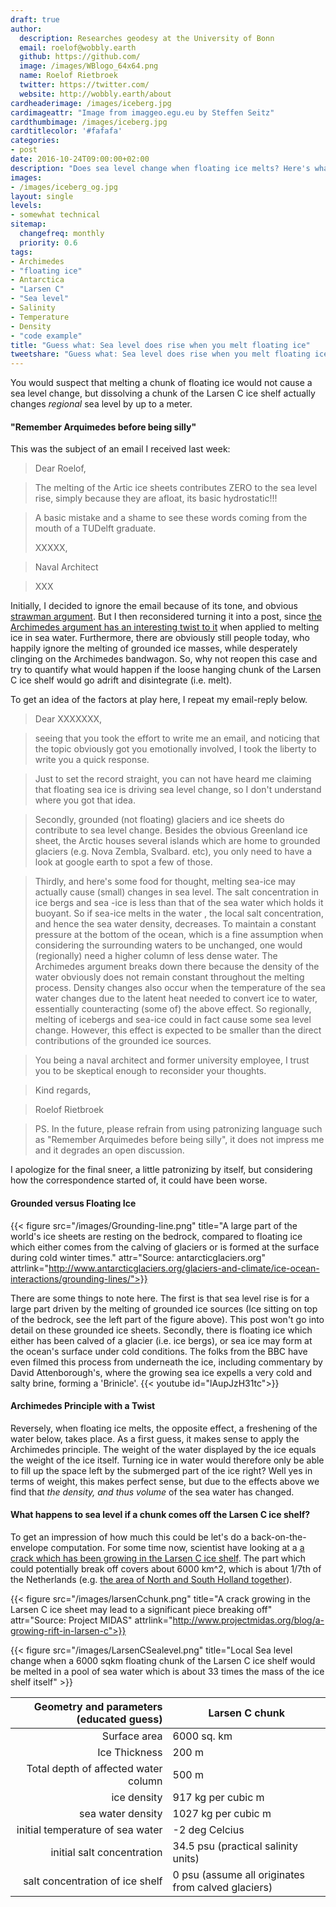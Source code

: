 ```yaml
---
draft: true
author:
  description: Researches geodesy at the University of Bonn
  email: roelof@wobbly.earth
  github: https://github.com/
  image: /images/WBlogo_64x64.png
  name: Roelof Rietbroek
  twitter: https://twitter.com/
  website: http://wobbly.earth/about
cardheaderimage: /images/iceberg.jpg
cardimageattr: "Image from imaggeo.egu.eu by Steffen Seitz"
cardthumbimage: /images/iceberg.jpg
cardtitlecolor: '#fafafa'
categories:
- post
date: 2016-10-24T09:00:00+02:00
description: "Does sea level change when floating ice melts? Here's what would happen to regional sea level if you would melt the loose hanging chunk of the Larsen C ice shelf." 
images:
- /images/iceberg_og.jpg
layout: single
levels:
- somewhat technical
sitemap:
  changefreq: monthly
  priority: 0.6
tags:
- Archimedes
- "floating ice"
- Antarctica
- "Larsen C"
- "Sea level"
- Salinity
- Temperature
- Density
- "code example"
title: "Guess what: Sea level does rise when you melt floating ice"
tweetshare: "Guess what: Sea level does rise when you melt floating ice"
---
```


You would suspect that melting a chunk of floating ice would not cause a sea level change, but dissolving a chunk of the Larsen C ice shelf actually changes *regional* sea level by up to a meter. <!--more-->

#### "Remember Arquimedes before being silly"
This was the subject of an email I received last week: 

>Dear Roelof, 

>The melting of the Artic ice sheets contributes ZERO to the sea level rise, simply because they are afloat, its basic hydrostatic!!!

>A basic mistake and a shame to see these words coming from the mouth of a TUDelft graduate.
>
>XXXXX, 

>Naval Architect

>XXX

Initially, I decided to ignore the email because of its tone, and obvious [strawman argument](https://en.wikipedia.org/wiki/Straw_man). But I then reconsidered turning it into a post, since [the Archimedes argument has an interesting twist to it](http://www.skepticalscience.com/Sea-level-rise-due-to-floating-ice.html) when applied to melting ice in sea water. Furthermore, there are obviously still people today, who happily ignore the melting of grounded ice masses, while desperately clinging on the Archimedes bandwagon. So, why not reopen this case and try to quantify what would happen if the loose hanging chunk of the Larsen C ice shelf would go adrift and disintegrate (i.e. melt).

To get an idea of the factors at play here, I repeat my email-reply below.

>Dear XXXXXXX,

>seeing that you took the effort to write me an email, and noticing that the topic obviously got you emotionally involved, I took the liberty to write you a quick response.

>Just to set the record straight, you can not have heard me claiming that floating sea ice is driving  sea level change, so I don't understand where you got that idea.

>Secondly, grounded (not floating) glaciers and ice sheets do contribute to sea level change. Besides the obvious Greenland ice sheet, the Arctic houses several islands which are home to grounded glaciers (e.g. Nova Zembla, Svalbard. etc), you only need to have a look at google earth to spot a few of those.

>Thirdly, and here's some food for thought, melting sea-ice may actually cause (small) changes in sea level.  The salt concentration in ice bergs and sea -ice is less  than that of the sea water which holds it buoyant. So if sea-ice melts in the water , the local salt concentration, and hence the sea water density, decreases. To maintain a constant pressure at the bottom of the ocean, which is a fine assumption when considering the surrounding waters to be unchanged,  one would (regionally) need a higher column of less dense water. The Archimedes argument breaks down there because the density of the water obviously does not remain constant throughout the melting process.  Density changes also occur when the temperature of the sea water changes due to the latent heat needed to convert ice to water, essentially counteracting (some of) the above effect. So regionally, melting of icebergs and sea-ice could in fact cause some sea level change. However, this effect is expected to be smaller than the direct contributions of the grounded ice sources.

>You being a naval architect and former university employee, I trust you to be skeptical enough to reconsider your thoughts.

>Kind regards,

>Roelof Rietbroek

>PS. In the future, please refrain from using patronizing language such as "Remember Arquimedes before being silly", it does not impress me and it degrades an open discussion.


I apologize for the final sneer, a little patronizing by itself, but considering how the correspondence started of, it could have been worse.

#### Grounded versus Floating Ice
{{< figure src="/images/Grounding-line.png" title="A large part of the world's ice sheets are resting on the bedrock, compared to floating ice which either comes from the calving of glaciers or is formed at the surface during cold winter times." attr="Source: antarcticglaciers.org" attrlink="http://www.antarcticglaciers.org/glaciers-and-climate/ice-ocean-interactions/grounding-lines/">}}


There are some things to note here. The first is that sea level rise is for a large part driven by the melting of grounded ice sources (Ice sitting on top of the bedrock, see the left part of the figure above). This post won't go into detail on these grounded ice sheets. Secondly, there is floating ice which either has been calved of a glacier (i.e. ice bergs),  or sea ice may form at the ocean's surface under cold conditions. The folks from the BBC have even filmed this process from underneath the ice, including commentary by David Attenborough's, where the growing sea ice expells a very cold and salty brine, forming a 'Brinicle'.
{{< youtube id="lAupJzH31tc">}}


#### Archimedes Principle with a Twist 
Reversely, when floating ice melts, the opposite effect, a freshening of the water below, takes place. As a first guess, it makes sense to apply the Archimedes principle. The weight of the water displayed by the ice equals the weight of the ice itself. Turning ice in water would therefore only be able to fill up the space left by the submerged part of the ice right? Well yes in terms of weight, this makes perfect sense, but due to the effects above we find that *the density, and thus volume* of the sea water has changed.


#### What happens to sea level if a chunk comes off the Larsen C ice shelf?
To get an impression of how much this could be let's do a back-on-the-envelope computation. For some time now, scientist have looking at a [a crack which has been growing in the Larsen C ice shelf](http://www.jpl.nasa.gov/spaceimages/details.php?id=PIA20894). The part which could potentially break off covers about 6000 km^2, which is about 1/7th of the Netherlands (e.g. [the area of North and South Holland together](http://www.volkskrant.nl/wetenschap/gigantische-ijsvlakte-antarctica-staat-op-breken~a3851188/)). 

{{< figure src="/images/larsenCchunk.png" title="A crack growing in the Larsen C ice sheet may lead to a significant piece breaking off" attr="Source: Project MIDAS" attrlink="http://www.projectmidas.org/blog/a-growing-rift-in-larsen-c">}}

{{< figure src="/images/LarsenCSealevel.png" title="Local Sea level change when a 6000 sqkm floating chunk of the Larsen C ice shelf would be melted in a pool of sea water which is about 33 times the mass of the ice shelf itself" >}}

Geometry and parameters (educated guess) | Larsen C chunk 
---------------:|----
Surface area | 6000 sq. km
Ice Thickness | 200 m 
Total depth of affected water column | 500 m
ice density | 917 kg per cubic m
sea water density | 1027 kg per cubic m
initial temperature of sea water | -2 deg Celcius
initial salt concentration | 34.5 psu (practical salinity units)
salt concentration of ice shelf | 0 psu (assume all originates from calved glaciers)

